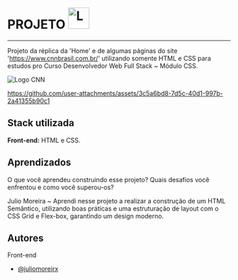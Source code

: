 
# PROJETO <img src="https://upload.wikimedia.org/wikipedia/commons/thumb/6/66/CNN_International_logo.svg/2048px-CNN_International_logo.svg.png" width="48" alt="Logo CNN">



<hr>

Projeto da réplica da 'Home' e de algumas páginas do site 'https://www.cnnbrasil.com.br/' utilizando somente HTML e CSS para estudos pro Curso Desenvolvedor Web Full Stack ~ Módulo CSS.

<img src="https://github.com/user-attachments/assets/3c5a6bd8-7d5c-40d1-997b-2a41355b90c1" alt="Logo CNN">



https://github.com/user-attachments/assets/3c5a6bd8-7d5c-40d1-997b-2a41355b90c1
## Stack utilizada

**Front-end:** HTML e CSS.



## Aprendizados

O que você aprendeu construindo esse projeto? Quais desafios você enfrentou e como você superou-os?


Julio Moreira ~ Aprendi nesse projeto a realizar a construção de um HTML Semântico, utilizando boas práticas e uma estruturação de layout com o CSS Grid e Flex-box, garantindo um design moderno. 




## Autores

Front-end
- [@juliomoreirx](https://www.github.com/juliomoreirx)



